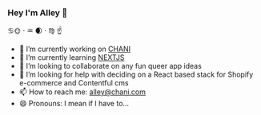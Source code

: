 ### Hey I'm Alley 👋

 :cancer:🌞 · :aquarius: 🌒 · ♍︎ :point_up:

- 🔭 I’m currently working on [CHANI](https://github.com/chani-nicholas-inc/)
- 🌱 I’m currently learning [NEXTJS](https://nextjs.org/)
- 👯 I’m looking to collaborate on any fun queer app ideas
- 🤔 I’m looking for help with deciding on a React based stack for Shopify e-commerce and Contentful cms
- 📫 How to reach me: alley@chani.com
- 😄 Pronouns: I mean if I have to...
